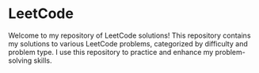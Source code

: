 # LeetCode
Welcome to my repository of LeetCode solutions! This repository contains my solutions to various LeetCode problems, categorized by difficulty and problem type. I use this repository to practice and enhance my problem-solving skills.
